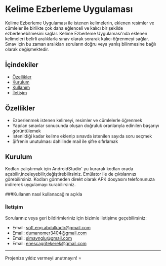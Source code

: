 # Kelime Ezberleme Uygulaması

Kelime Ezberleme Uygulaması ile istenen kelimelerin, eklenen  resimler ve cümleler ile birlikte çok daha eğlenceli ve kalıcı bir şekilde ezberlenebilmesini sağlar. Kelime Ezberleme Uygulaması'nda eklenen kelimeleri belirli aralıklarla sınav olarak sorarak kalıcı öğrenmeyi sağlar. Sınav için bu zaman aralıkları soruların doğru veya yanlış bilinmesine bağlı olarak değişmektedir.

## İçindekiler

- [Özellikler](#özellikler)
- [Kurulum](#kurulum)
- [Kullanım](#kullanım)
- [İletişim](#iletişim)

## Özellikler

- Ezberlenmek istenen kelimeyi, resimler ve cümlelerle öğrenmek
- Yapılan sınavlar sonucunda oluşan doğruluk oranlarıyla edinilen başarıyı görüntülemek
- İstenildiği kadar kelime eklenip sınavda istenilen sayıda soru seçmek
- Şifrenin unutulması dahilinde mail ile şifre sıfırlamak

## Kurulum

Kodları çalıştırmak için AndroidStudio' yu kurarak kodları orada açabilir,inceleyebilir,değiştirebilirsiniz. Emülator ile de çıktılarınızı görebilirsiniz.
Kodları görmeden direkt olarak APK dosyasını telefonunuza indirerek uygulamayı kurabilirsiniz.



###Kullanım
nasıl kullanacağını açıkla


### İletişim

Sorularınız veya geri bildirimleriniz için bizimle iletişime geçebilirsiniz:
- Email: [soft.eng.abdulkadir@gmail.com](soft.eng.abdulkadir@gmail.com)
- Email: [dumanomer3404@gmail.com](dumanomer3404@gmail.com)
- Email: [simaynglu@gmail.com](simaynglu@gmail.com)
- Email: [enescagritekerek@gmail.com](enescagritekerek@gmail.com)

---

Projenize yıldız vermeyi unutmayın! ⭐








